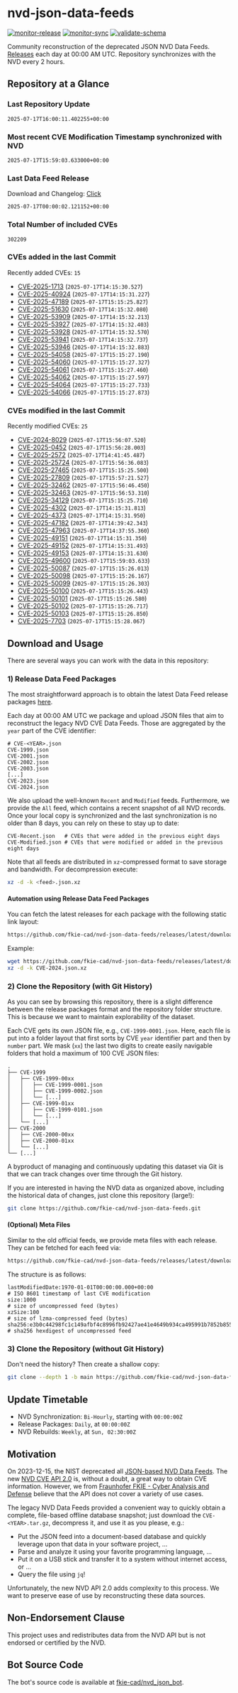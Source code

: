 # nvd-json-data-feeds

[![monitor-release](https://github.com/fkie-cad/nvd-json-data-feeds/actions/workflows/monitor_release.yml/badge.svg)](https://github.com/fkie-cad/nvd-json-data-feeds/actions/workflows/monitor_release.yml)
[![monitor-sync](https://github.com/fkie-cad/nvd-json-data-feeds/actions/workflows/monitor_sync.yml/badge.svg)](https://github.com/fkie-cad/nvd-json-data-feeds/actions/workflows/monitor_sync.yml)
[![validate-schema](https://github.com/fkie-cad/nvd-json-data-feeds/actions/workflows/validate_schema.yml/badge.svg)](https://github.com/fkie-cad/nvd-json-data-feeds/actions/workflows/validate_schema.yml)

Community reconstruction of the deprecated JSON NVD Data Feeds.
[Releases](https://github.com/fkie-cad/nvd-json-data-feeds/releases/latest) each day at 00:00 AM UTC.
Repository synchronizes with the NVD every 2 hours.

## Repository at a Glance

### Last Repository Update

```plain
2025-07-17T16:00:11.402255+00:00
```

### Most recent CVE Modification Timestamp synchronized with NVD

```plain
2025-07-17T15:59:03.633000+00:00
```

### Last Data Feed Release

Download and Changelog: [Click](https://github.com/fkie-cad/nvd-json-data-feeds/releases/latest)

```plain
2025-07-17T00:00:02.121152+00:00
```

### Total Number of included CVEs

```plain
302209
```

### CVEs added in the last Commit

Recently added CVEs: `15`

- [CVE-2025-1713](CVE-2025/CVE-2025-17xx/CVE-2025-1713.json) (`2025-07-17T14:15:30.527`)
- [CVE-2025-40924](CVE-2025/CVE-2025-409xx/CVE-2025-40924.json) (`2025-07-17T14:15:31.227`)
- [CVE-2025-47189](CVE-2025/CVE-2025-471xx/CVE-2025-47189.json) (`2025-07-17T15:15:25.827`)
- [CVE-2025-51630](CVE-2025/CVE-2025-516xx/CVE-2025-51630.json) (`2025-07-17T14:15:32.080`)
- [CVE-2025-53909](CVE-2025/CVE-2025-539xx/CVE-2025-53909.json) (`2025-07-17T14:15:32.213`)
- [CVE-2025-53927](CVE-2025/CVE-2025-539xx/CVE-2025-53927.json) (`2025-07-17T14:15:32.403`)
- [CVE-2025-53928](CVE-2025/CVE-2025-539xx/CVE-2025-53928.json) (`2025-07-17T14:15:32.570`)
- [CVE-2025-53941](CVE-2025/CVE-2025-539xx/CVE-2025-53941.json) (`2025-07-17T14:15:32.737`)
- [CVE-2025-53946](CVE-2025/CVE-2025-539xx/CVE-2025-53946.json) (`2025-07-17T14:15:32.883`)
- [CVE-2025-54058](CVE-2025/CVE-2025-540xx/CVE-2025-54058.json) (`2025-07-17T15:15:27.190`)
- [CVE-2025-54060](CVE-2025/CVE-2025-540xx/CVE-2025-54060.json) (`2025-07-17T15:15:27.327`)
- [CVE-2025-54061](CVE-2025/CVE-2025-540xx/CVE-2025-54061.json) (`2025-07-17T15:15:27.460`)
- [CVE-2025-54062](CVE-2025/CVE-2025-540xx/CVE-2025-54062.json) (`2025-07-17T15:15:27.597`)
- [CVE-2025-54064](CVE-2025/CVE-2025-540xx/CVE-2025-54064.json) (`2025-07-17T15:15:27.733`)
- [CVE-2025-54066](CVE-2025/CVE-2025-540xx/CVE-2025-54066.json) (`2025-07-17T15:15:27.873`)


### CVEs modified in the last Commit

Recently modified CVEs: `25`

- [CVE-2024-8029](CVE-2024/CVE-2024-80xx/CVE-2024-8029.json) (`2025-07-17T15:56:07.520`)
- [CVE-2025-0452](CVE-2025/CVE-2025-04xx/CVE-2025-0452.json) (`2025-07-17T15:56:28.003`)
- [CVE-2025-2572](CVE-2025/CVE-2025-25xx/CVE-2025-2572.json) (`2025-07-17T14:41:45.487`)
- [CVE-2025-25724](CVE-2025/CVE-2025-257xx/CVE-2025-25724.json) (`2025-07-17T15:56:36.083`)
- [CVE-2025-27465](CVE-2025/CVE-2025-274xx/CVE-2025-27465.json) (`2025-07-17T15:15:25.500`)
- [CVE-2025-27809](CVE-2025/CVE-2025-278xx/CVE-2025-27809.json) (`2025-07-17T15:57:21.527`)
- [CVE-2025-32462](CVE-2025/CVE-2025-324xx/CVE-2025-32462.json) (`2025-07-17T15:56:46.450`)
- [CVE-2025-32463](CVE-2025/CVE-2025-324xx/CVE-2025-32463.json) (`2025-07-17T15:56:53.310`)
- [CVE-2025-34129](CVE-2025/CVE-2025-341xx/CVE-2025-34129.json) (`2025-07-17T15:15:25.710`)
- [CVE-2025-4302](CVE-2025/CVE-2025-43xx/CVE-2025-4302.json) (`2025-07-17T14:15:31.813`)
- [CVE-2025-4373](CVE-2025/CVE-2025-43xx/CVE-2025-4373.json) (`2025-07-17T14:15:31.950`)
- [CVE-2025-47182](CVE-2025/CVE-2025-471xx/CVE-2025-47182.json) (`2025-07-17T14:39:42.343`)
- [CVE-2025-47963](CVE-2025/CVE-2025-479xx/CVE-2025-47963.json) (`2025-07-17T14:37:55.360`)
- [CVE-2025-49151](CVE-2025/CVE-2025-491xx/CVE-2025-49151.json) (`2025-07-17T14:15:31.350`)
- [CVE-2025-49152](CVE-2025/CVE-2025-491xx/CVE-2025-49152.json) (`2025-07-17T14:15:31.493`)
- [CVE-2025-49153](CVE-2025/CVE-2025-491xx/CVE-2025-49153.json) (`2025-07-17T14:15:31.630`)
- [CVE-2025-49600](CVE-2025/CVE-2025-496xx/CVE-2025-49600.json) (`2025-07-17T15:59:03.633`)
- [CVE-2025-50087](CVE-2025/CVE-2025-500xx/CVE-2025-50087.json) (`2025-07-17T15:15:26.013`)
- [CVE-2025-50098](CVE-2025/CVE-2025-500xx/CVE-2025-50098.json) (`2025-07-17T15:15:26.167`)
- [CVE-2025-50099](CVE-2025/CVE-2025-500xx/CVE-2025-50099.json) (`2025-07-17T15:15:26.303`)
- [CVE-2025-50100](CVE-2025/CVE-2025-501xx/CVE-2025-50100.json) (`2025-07-17T15:15:26.443`)
- [CVE-2025-50101](CVE-2025/CVE-2025-501xx/CVE-2025-50101.json) (`2025-07-17T15:15:26.580`)
- [CVE-2025-50102](CVE-2025/CVE-2025-501xx/CVE-2025-50102.json) (`2025-07-17T15:15:26.717`)
- [CVE-2025-50103](CVE-2025/CVE-2025-501xx/CVE-2025-50103.json) (`2025-07-17T15:15:26.850`)
- [CVE-2025-7703](CVE-2025/CVE-2025-77xx/CVE-2025-7703.json) (`2025-07-17T15:15:28.067`)


## Download and Usage

There are several ways you can work with the data in this repository:

### 1) Release Data Feed Packages

The most straightforward approach is to obtain the latest Data Feed release packages [here](https://github.com/fkie-cad/nvd-json-data-feeds/releases/latest).

Each day at 00:00 AM UTC we package and upload JSON files that aim to reconstruct the legacy NVD CVE Data Feeds.
Those are aggregated by the `year` part of the CVE identifier:

```
# CVE-<YEAR>.json
CVE-1999.json
CVE-2001.json
CVE-2002.json
CVE-2003.json
[...]
CVE-2023.json
CVE-2024.json
```

We also upload the well-known `Recent` and `Modified` feeds.
Furthermore, we provide the `All` feed, which contains a recent snapshot of all NVD records.
Once your local copy is synchronized and the last synchronization is no older than 8 days, you can rely on these to stay up to date:

```plain
CVE-Recent.json   # CVEs that were added in the previous eight days
CVE-Modified.json # CVEs that were modified or added in the previous eight days
```

Note that all feeds are distributed in `xz`-compressed format to save storage and bandwidth.
For decompression execute:

```sh
xz -d -k <feed>.json.xz
```

#### Automation using Release Data Feed Packages

You can fetch the latest releases for each package with the following static link layout:

```sh
https://github.com/fkie-cad/nvd-json-data-feeds/releases/latest/download/CVE-<YEAR>.json.xz
```

Example:

```sh
wget https://github.com/fkie-cad/nvd-json-data-feeds/releases/latest/download/CVE-2024.json.xz
xz -d -k CVE-2024.json.xz
```

### 2) Clone the Repository (with Git History)

As you can see by browsing this repository, there is a slight difference between the release packages format and the repository folder structure.
This is because we want to maintain explorability of the dataset.

Each CVE gets its own JSON file, e.g., `CVE-1999-0001.json`.
Here, each file is put into a folder layout that first sorts by CVE `year` identifier part and then by `number` part.
We mask (`xx`) the last two digits to create easily navigable folders that hold a maximum of 100 CVE JSON files:

```plain
.
├── CVE-1999
│   ├── CVE-1999-00xx
│   │   ├── CVE-1999-0001.json
│   │   ├── CVE-1999-0002.json
│   │   └── [...]
│   ├── CVE-1999-01xx
│   │   ├── CVE-1999-0101.json
│   │   └── [...]
│   └── [...]
├── CVE-2000
│   ├── CVE-2000-00xx
│   ├── CVE-2000-01xx
│   └── [...]
└── [...]
```

A byproduct of managing and continuously updating this dataset via Git is that we can track changes over time through the Git history.

If you are interested in having the NVD data as organized above, including the historical data of changes, just clone this repository (large!):

```sh
git clone https://github.com/fkie-cad/nvd-json-data-feeds.git
```

#### (Optional) Meta Files

Similar to the old official feeds, we provide meta files with each release. They can be fetched for each feed via:

```sh
https://github.com/fkie-cad/nvd-json-data-feeds/releases/latest/download/CVE-<YEAR>.meta
```

The structure is as follows:

```plain
lastModifiedDate:1970-01-01T00:00:00.000+00:00                          # ISO 8601 timestamp of last CVE modification
size:1000                                                               # size of uncompressed feed (bytes)
xzSize:100                                                              # size of lzma-compressed feed (bytes)
sha256:e3b0c44298fc1c149afbf4c8996fb92427ae41e4649b934ca495991b7852b855 # sha256 hexdigest of uncompressed feed
```

### 3) Clone the Repository (without Git History)

Don't need the history? Then create a shallow copy:

```sh
git clone --depth 1 -b main https://github.com/fkie-cad/nvd-json-data-feeds.git
```


## Update Timetable

* NVD Synchronization: `Bi-Hourly`, starting with `00:00:00Z`
* Release Packages: `Daily`, at `00:00:00Z`
* NVD Rebuilds: `Weekly`, at `Sun, 02:30:00Z`


## Motivation

On 2023-12-15, the NIST deprecated all [JSON-based NVD Data Feeds](https://nvd.nist.gov/vuln/data-feeds#divRetirementBanner-1).
The new [NVD CVE API 2.0](https://nvd.nist.gov/developers/vulnerabilities) is, without a doubt, a great way to obtain CVE information.
However, we from [Fraunhofer FKIE - Cyber Analysis and Defense](https://www.fkie.fraunhofer.de/en/departments/cad.html) believe that the API does not cover a variety of use cases.

The legacy NVD Data Feeds provided a convenient way to quickly obtain a complete, file-based offline database snapshot; just download the `CVE-<YEAR>.tar.gz`, decompress it, and use it as you please, e.g.:

- Put the JSON feed into a document-based database and quickly leverage upon that data in your software project, ...
- Parse and analyze it using your favorite programming language, ...
- Put it on a USB stick and transfer it to a system without internet access, or ...
- Query the file using `jq`!

Unfortunately, the new NVD API 2.0 adds complexity to this process.
We want to preserve ease of use by reconstructing these data sources.

## Non-Endorsement Clause

This project uses and redistributes data from the NVD API but is not endorsed or certified by the NVD.

## Bot Source Code

The bot's source code is available at [fkie-cad/nvd\_json\_bot](https://github.com/fkie-cad/nvd_json_bot).